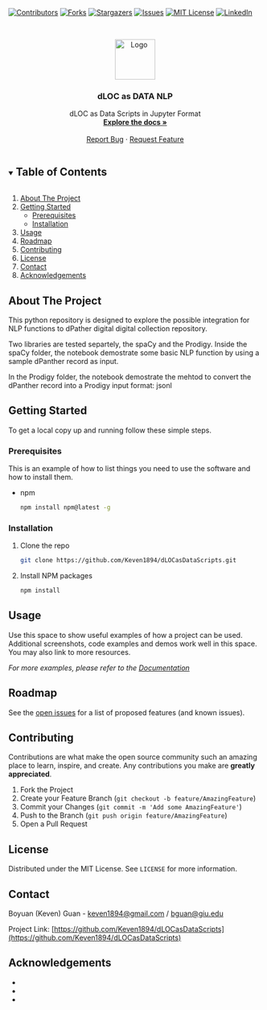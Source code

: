 



<!-- PROJECT SHIELDS -->
<!--
*** I'm using markdown "reference style" links for readability.
*** Reference links are enclosed in brackets [ ] instead of parentheses ( ).
*** See the bottom of this document for the declaration of the reference variables
*** for contributors-url, forks-url, etc. This is an optional, concise syntax you may use.
*** https://www.markdownguide.org/basic-syntax/#reference-style-links
-->
[![Contributors][contributors-shield]][contributors-url]
[![Forks][forks-shield]][forks-url]
[![Stargazers][stars-shield]][stars-url]
[![Issues][issues-shield]][issues-url]
[![MIT License][license-shield]][license-url]
[![LinkedIn][linkedin-shield]][linkedin-url]



<!-- PROJECT LOGO -->
<br />
<p align="center">
  <a href="https://github.com/Keven1894/dLOCasDataScripts">
    <img src="http://dpanther.fiu.edu/dpanther/dpmain/Images/branding_dpanther_lg.png" alt="Logo" width="80" height="80">
  </a>

  <h3 align="center">dLOC as DATA NLP</h3>

  <p align="center">
    dLOC as Data Scripts in Jupyter Format
    <br />
    <a href="https://github.com/Keven1894/dLOCasDataScripts"><strong>Explore the docs »</strong></a>
    <br />
    <br />
    <a href="https://github.com/Keven1894/dLOCasDataScripts/issues">Report Bug</a>
    ·
    <a href="https://github.com/Keven1894/dLOCasDataScripts/issues">Request Feature</a>
  </p>
</p>



<!-- TABLE OF CONTENTS -->
<details open="open">
  <summary><h2 style="display: inline-block">Table of Contents</h2></summary>
  <ol>
    <li>
      <a href="#about-the-project">About The Project</a>
    </li>
    <li>
      <a href="#getting-started">Getting Started</a>
      <ul>
        <li><a href="#prerequisites">Prerequisites</a></li>
        <li><a href="#installation">Installation</a></li>
      </ul>
    </li>
    <li><a href="#usage">Usage</a></li>
    <li><a href="#roadmap">Roadmap</a></li>
    <li><a href="#contributing">Contributing</a></li>
    <li><a href="#license">License</a></li>
    <li><a href="#contact">Contact</a></li>
    <li><a href="#acknowledgements">Acknowledgements</a></li>
  </ol>
</details>



<!-- ABOUT THE PROJECT -->
## About The Project

This python repository is designed to explore the possible integration for NLP functions to dPather digital digital collection repository. 

Two libraries are tested separtely, the spaCy and the Prodigy. Inside the spaCy folder, the notebook demostrate some basic NLP function by using a sample dPanther record as input.

In the Prodigy folder, the notebook demostrate the mehtod to convert the dPanther record into a Prodigy input format: jsonl



<!-- GETTING STARTED -->
## Getting Started

To get a local copy up and running follow these simple steps.

### Prerequisites

This is an example of how to list things you need to use the software and how to install them.
* npm
  ```sh
  npm install npm@latest -g
  ```

### Installation

1. Clone the repo
   ```sh
   git clone https://github.com/Keven1894/dLOCasDataScripts.git
   ```
2. Install NPM packages
   ```sh
   npm install
   ```



<!-- USAGE EXAMPLES -->
## Usage

Use this space to show useful examples of how a project can be used. Additional screenshots, code examples and demos work well in this space. You may also link to more resources.

_For more examples, please refer to the [Documentation](https://example.com)_



<!-- ROADMAP -->
## Roadmap

See the [open issues](https://github.com/Keven1894/dLOCasDataScripts/issues) for a list of proposed features (and known issues).



<!-- CONTRIBUTING -->
## Contributing

Contributions are what make the open source community such an amazing place to learn, inspire, and create. Any contributions you make are **greatly appreciated**.

1. Fork the Project
2. Create your Feature Branch (`git checkout -b feature/AmazingFeature`)
3. Commit your Changes (`git commit -m 'Add some AmazingFeature'`)
4. Push to the Branch (`git push origin feature/AmazingFeature`)
5. Open a Pull Request



<!-- LICENSE -->
## License

Distributed under the MIT License. See `LICENSE` for more information.



<!-- CONTACT -->
## Contact

Boyuan (Keven) Guan - keven1894@gmail.com / bguan@giu.edu

Project Link: [https://github.com/Keven1894/dLOCasDataScripts](https://github.com/Keven1894/dLOCasDataScripts)



<!-- ACKNOWLEDGEMENTS -->
## Acknowledgements

* []()
* []()
* []()





<!-- MARKDOWN LINKS & IMAGES -->
<!-- https://www.markdownguide.org/basic-syntax/#reference-style-links -->
[contributors-shield]: https://img.shields.io/github/contributors/Keven1894/dLOCasDataScripts.svg?style=for-the-badge
[contributors-url]: https://github.com/Keven1894/dLOCasDataScripts/graphs/contributors
[forks-shield]: https://img.shields.io/github/forks/Keven1894/dLOCasDataScripts.svg?style=for-the-badge
[forks-url]: https://github.com/Keven1894/dLOCasDataScripts/network/members
[stars-shield]: https://img.shields.io/github/stars/Keven1894/dLOCasDataScripts.svg?style=for-the-badge
[stars-url]: https://github.com/Keven1894/dLOCasDataScripts/stargazers
[issues-shield]: https://img.shields.io/github/issues/Keven1894/dLOCasDataScripts.svg?style=for-the-badge
[issues-url]: https://github.com/Keven1894/dLOCasDataScripts/issues
[license-shield]: https://img.shields.io/github/license/Keven1894/dLOCasDataScripts.svg?style=for-the-badge
[license-url]: https://github.com/Keven1894/dLOCasDataScripts/blob/master/LICENSE.txt
[linkedin-shield]: https://img.shields.io/badge/-LinkedIn-black.svg?style=for-the-badge&logo=linkedin&colorB=555
[linkedin-url]: https://www.linkedin.com/in/boyuan-keven-guan/
